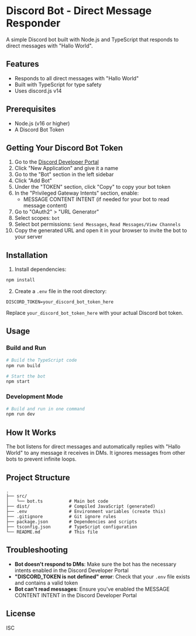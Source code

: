 # Discord Bot - Direct Message Responder

A simple Discord bot built with Node.js and TypeScript that responds to direct messages with "Hallo World".

## Features

- Responds to all direct messages with "Hallo World"
- Built with TypeScript for type safety
- Uses discord.js v14

## Prerequisites

- Node.js (v16 or higher)
- A Discord Bot Token

## Getting Your Discord Bot Token

1. Go to the [Discord Developer Portal](https://discord.com/developers/applications)
2. Click "New Application" and give it a name
3. Go to the "Bot" section in the left sidebar
4. Click "Add Bot"
5. Under the "TOKEN" section, click "Copy" to copy your bot token
6. In the "Privileged Gateway Intents" section, enable:
   - MESSAGE CONTENT INTENT (if needed for your bot to read message content)
7. Go to "OAuth2" > "URL Generator"
8. Select scopes: `bot`
9. Select bot permissions: `Send Messages`, `Read Messages/View Channels`
10. Copy the generated URL and open it in your browser to invite the bot to your server

## Installation

1. Install dependencies:
```bash
npm install
```

2. Create a `.env` file in the root directory:
```
DISCORD_TOKEN=your_discord_bot_token_here
```

Replace `your_discord_bot_token_here` with your actual Discord bot token.

## Usage

### Build and Run

```bash
# Build the TypeScript code
npm run build

# Start the bot
npm start
```

### Development Mode

```bash
# Build and run in one command
npm run dev
```

## How It Works

The bot listens for direct messages and automatically replies with "Hallo World" to any message it receives in DMs. It ignores messages from other bots to prevent infinite loops.

## Project Structure

```
.
├── src/
│   └── bot.ts          # Main bot code
├── dist/               # Compiled JavaScript (generated)
├── .env                # Environment variables (create this)
├── .gitignore          # Git ignore rules
├── package.json        # Dependencies and scripts
├── tsconfig.json       # TypeScript configuration
└── README.md           # This file
```

## Troubleshooting

- **Bot doesn't respond to DMs**: Make sure the bot has the necessary intents enabled in the Discord Developer Portal
- **"DISCORD_TOKEN is not defined" error**: Check that your `.env` file exists and contains a valid token
- **Bot can't read messages**: Ensure you've enabled the MESSAGE CONTENT INTENT in the Discord Developer Portal

## License

ISC

